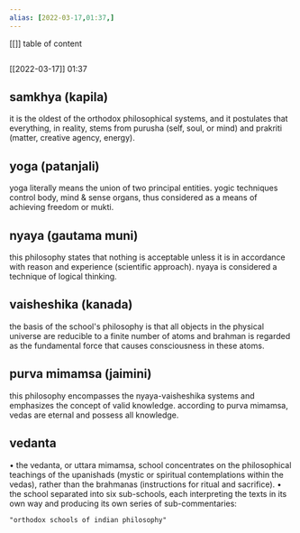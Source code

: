 ```yaml
---
alias: [2022-03-17,01:37,]
---
```

[[]]
table of content
```toc
```

[[2022-03-17]] 01:37
## samkhya (kapila)
it is the oldest of the orthodox philosophical systems, and it postulates that everything, in reality, stems from purusha (self, soul, or mind) and prakriti (matter, creative agency, energy).
## yoga (patanjali)
yoga literally means the union of two principal entities.
yogic techniques control body, mind & sense organs, thus considered as a means of achieving freedom or mukti.
## nyaya (gautama muni)
this philosophy states that nothing is acceptable unless it is in accordance with reason and experience (scientific approach).
nyaya is considered a technique of logical thinking.
## vaisheshika (kanada)
the basis of the school's philosophy is that all objects in the physical universe are reducible to a finite number of atoms and brahman is regarded as the fundamental force that causes consciousness in these atoms.
## purva mimamsa (jaimini)
this philosophy encompasses the nyaya-vaisheshika systems and emphasizes the concept of valid knowledge.
according to purva mimamsa, vedas are eternal and possess all knowledge.
## vedanta
• the vedanta, or uttara mimamsa, school concentrates on the philosophical teachings of the upanishads (mystic or spiritual contemplations within the vedas), rather than the
brahmanas (instructions for ritual and sacrifice).
• the school separated into six sub-schools, each interpreting the texts in its own way and producing its own series of sub-commentaries:
```query
"orthodox schools of indian philosophy"
```